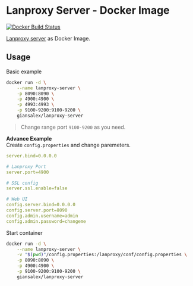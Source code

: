 # Lanproxy Server - Docker Image
[![Docker Build Status](https://img.shields.io/docker/cloud/build/giansalex/lanproxy-server.svg?style=flat-square)](https://hub.docker.com/r/giansalex/lanproxy-server/)

[Lanproxy server](https://github.com/ffay/lanproxy) as Docker Image.

## Usage
Basic example

```sh
docker run -d \
    --name lanproxy-server \
    -p 8090:8090 \
    -p 4900:4900 \
    -p 4993:4993 \
    -p 9100-9200:9100-9200 \
    giansalex/lanproxy-server
```

> Change range port `9100-9200` as you need. 

**Advance Example**    
Create `config.properties` and change paremeters.

```yml
server.bind=0.0.0.0

# Lanproxy Port
server.port=4900

# SSL config
server.ssl.enable=false

# Web UI
config.server.bind=0.0.0.0
config.server.port=8090
config.admin.username=admin
config.admin.password=changeme
```

Start container
```sh
docker run -d \
    --name lanproxy-server \
    -v "$(pwd)"/config.properties:/lanproxy/conf/config.properties \
    -p 8090:8090 \
    -p 4900:4900 \
    -p 9100-9200:9100-9200 \
    giansalex/lanproxy-server
```
